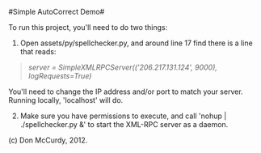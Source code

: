 #Simple AutoCorrect Demo#

To run this project, you'll need to do two things:

1) Open assets/py/spellchecker.py, and around line 17 find there is a line that reads:

> _server = SimpleXMLRPCServer(('206.217.131.124', 9000), logRequests=True)_

   You'll need to change the IP address and/or port to match your server. Running locally, 'localhost' will do.

2) Make sure you have permissions to execute, and call 'nohup | ./spellchecker.py &' to start the XML-RPC server as a daemon.

(c) Don McCurdy, 2012.